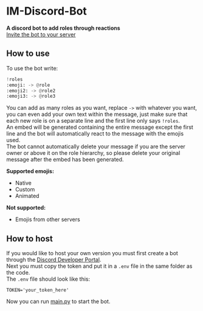# IM-Discord-Bot
**A discord bot to add roles through reactions**  
[Invite the bot to your server](https://discord.com/api/oauth2/authorize?client_id=883000459281989672&permissions=8&scope=bot)

## How to use
To use the bot write:
```py
!roles
:emoji: -> @role
:emoji2: -> @role2
:emoji3: -> @role3
```
You can add as many roles as you want, replace `->` with whatever you want, you can even add your own text within the message, just make sure that each new role is on a separate line and the first line only says `!roles`.  
An embed will be generated containing the entire message except the first line and the bot will automatically react to the message with the emojis used.  
The bot cannot automatically delete your message if you are the server owner or above it on the role hierarchy, so please delete your original message after the embed has been generated.

**Supported emojis:**
- Native
- Custom
- Animated

**Not supported:**
- Emojis from other servers

## How to host
If you would like to host your own version you must first create a bot through the [Discord Developer Portal](https://discord.com/developers/applications).  
Next you must copy the token and put it in a `.env` file in the same folder as the code.  
The `.env` file should look like this:
```env
TOKEN='your_token_here'
```
Now you can run [main.py](main.py) to start the bot.
